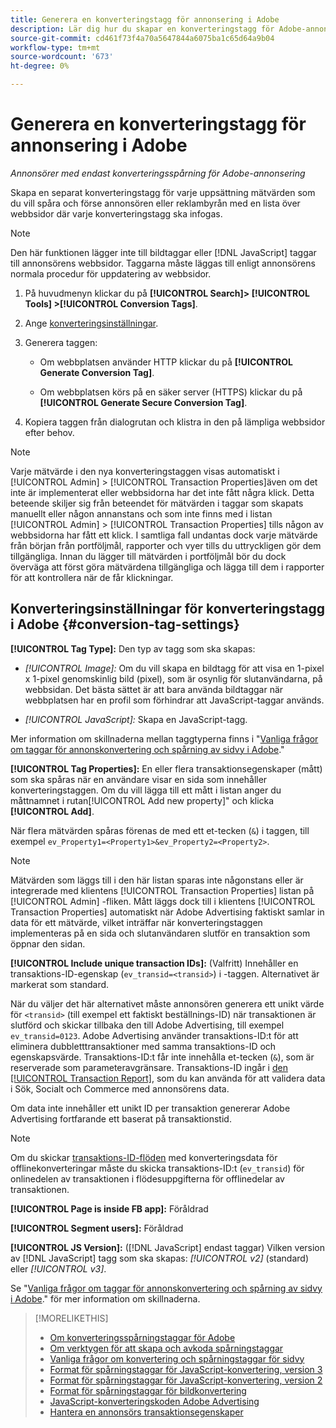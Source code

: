 ```yaml
---
title: Generera en konverteringstagg för annonsering i Adobe
description: Lär dig hur du skapar en konverteringstagg för Adobe-annonsering för att spåra konverteringshändelser.
source-git-commit: cd461f73f4a70a5647844a6075ba1c65d64a9b04
workflow-type: tm+mt
source-wordcount: '673'
ht-degree: 0%

---
```


# Generera en konverteringstagg för annonsering i Adobe

*Annonsörer med endast konverteringsspårning för Adobe-annonsering*

Skapa en separat konverteringstagg för varje uppsättning mätvärden som du vill spåra och förse annonsören eller reklambyrån med en lista över webbsidor där varje konverteringstagg ska infogas.

>[!NOTE]
>
>Den här funktionen lägger inte till bildtaggar eller [!DNL JavaScript] taggar till annonsörens webbsidor. Taggarna måste läggas till enligt annonsörens normala procedur för uppdatering av webbsidor.

1. På huvudmenyn klickar du på **[!UICONTROL Search]> [!UICONTROL Tools] >[!UICONTROL Conversion Tags]**.

1. Ange [konverteringsinställningar](#conversion-tag-settings).

1. Generera taggen:

   * Om webbplatsen använder HTTP klickar du på **[!UICONTROL Generate Conversion Tag]**.

   * Om webbplatsen körs på en säker server (HTTPS) klickar du på **[!UICONTROL Generate Secure Conversion Tag]**.

1. Kopiera taggen från dialogrutan och klistra in den på lämpliga webbsidor efter behov.

>[!NOTE]
>
>Varje mätvärde i den nya konverteringstaggen visas automatiskt i [!UICONTROL Admin] > [!UICONTROL Transaction Properties]även om det inte är implementerat eller webbsidorna har det inte fått några klick. Detta beteende skiljer sig från beteendet för mätvärden i taggar som skapats manuellt eller någon annanstans och som inte finns med i listan [!UICONTROL Admin] > [!UICONTROL Transaction Properties] tills någon av webbsidorna har fått ett klick. I samtliga fall undantas dock varje mätvärde från början från portföljmål, rapporter och vyer tills du uttryckligen gör dem tillgängliga. Innan du lägger till mätvärden i portföljmål bör du dock överväga att först göra mätvärdena tillgängliga och lägga till dem i rapporter för att kontrollera när de får klickningar.

## Konverteringsinställningar för konverteringstagg i Adobe {#conversion-tag-settings}

**[!UICONTROL Tag Type]:** Den typ av tagg som ska skapas:

* *[!UICONTROL Image]:* Om du vill skapa en bildtagg för att visa en 1-pixel x 1-pixel genomskinlig bild (pixel), som är osynlig för slutanvändarna, på webbsidan. Det bästa sättet är att bara använda bildtaggar när webbplatsen har en profil som förhindrar att JavaScript-taggar används.

* *[!UICONTROL JavaScript]:* Skapa en JavaScript-tagg.

Mer information om skillnaderna mellan taggtyperna finns i &quot;[Vanliga frågor om taggar för annonskonvertering och spårning av sidvy i Adobe](/help/search-social-commerce/tracking/faqs-conversion-page-view-tracking-tags.md).&quot;

**[!UICONTROL Tag Properties]:** En eller flera transaktionsegenskaper (mått) som ska spåras när en användare visar en sida som innehåller konverteringstaggen. Om du vill lägga till ett mått i listan anger du måttnamnet i rutan[!UICONTROL Add new property]&quot; och klicka **[!UICONTROL Add]**.

När flera mätvärden spåras förenas de med ett et-tecken (`&`) i taggen, till exempel `ev_Property1=<Property1>&ev_Property2=<Property2>`.

>[!NOTE]
>
>Mätvärden som läggs till i den här listan sparas inte någonstans eller är integrerade med klientens [!UICONTROL Transaction Properties] listan på [!UICONTROL Admin] -fliken. Mått läggs dock till i klientens [!UICONTROL Transaction Properties] automatiskt när Adobe Advertising faktiskt samlar in data för ett mätvärde, vilket inträffar när konverteringstaggen implementeras på en sida och slutanvändaren slutför en transaktion som öppnar den sidan.

**[!UICONTROL Include unique transaction IDs]:** (Valfritt) Innehåller en transaktions-ID-egenskap (`ev_transid=<transid>`) i -taggen. Alternativet är markerat som standard.

När du väljer det här alternativet måste annonsören generera ett unikt värde för `<transid>` (till exempel ett faktiskt beställnings-ID) när transaktionen är slutförd och skickar tillbaka den till Adobe Advertising, till exempel `ev_transid=0123`. Adobe Advertising använder transaktions-ID:t för att eliminera dubbletttransaktioner med samma transaktions-ID och egenskapsvärde. Transaktions-ID:t får inte innehålla et-tecken (`&`), som är reserverade som parameteravgränsare. Transaktions-ID ingår i [den [!UICONTROL Transaction Report]](/help/search-social-commerce/reports/management/basic-advanced/transaction-report.md), som du kan använda för att validera data i Sök, Socialt och Commerce med annonsörens data.

Om data inte innehåller ett unikt ID per transaktion genererar Adobe Advertising fortfarande ett baserat på transaktionstid.

>[!NOTE]
>
>Om du skickar [transaktions-ID-flöden](/help/search-social-commerce/tracking/feed-transaction-id.md) med konverteringsdata för offlinekonverteringar måste du skicka transaktions-ID:t (`ev_transid`) för onlinedelen av transaktionen i flödesuppgifterna för offlinedelar av transaktionen.

**[!UICONTROL Page is inside FB app]:** Föråldrad

**[!UICONTROL Segment users]:** Föråldrad

**[!UICONTROL JS Version]:** ([!DNL JavaScript] endast taggar) Vilken version av [!DNL JavaScript] tagg som ska skapas: *[!UICONTROL v2]* (standard) eller *[!UICONTROL v3]*.

Se &quot;[Vanliga frågor om taggar för annonskonvertering och spårning av sidvy i Adobe](/help/search-social-commerce/tracking/faqs-conversion-page-view-tracking-tags.md).&quot; för mer information om skillnaderna.

>[!MORELIKETHIS]
>
>* [Om konverteringsspårningstaggar för Adobe](/help/search-social-commerce/tracking/conversion-tracking-advertising.md)
>* [Om verktygen för att skapa och avkoda spårningstaggar](tracking-tools-about.md)
>* [Vanliga frågor om konvertering och spårningstaggar för sidvy](/help/search-social-commerce/tracking/faqs-conversion-page-view-tracking-tags.md)
>* [Format för spårningstaggar för JavaScript-konvertering, version 3](/help/search-social-commerce/tracking/format-conversion-tag-jsv3.md)
>* [Format för spårningstaggar för JavaScript-konvertering, version 2](/help/search-social-commerce/tracking/format-conversion-tag-jsv2.md)
>* [Format för spårningstaggar för bildkonvertering](/help/search-social-commerce/tracking/format-conversion-tag-image.md)
>* [JavaScript-konverteringskoden Adobe Advertising](/help/search-social-commerce/tracking/itp-conversion-mapping-tag.md)
>* [Hantera en annonsörs transaktionsegenskaper](/help/search-social-commerce/admin/transaction-properties/transaction-property-about.md)

